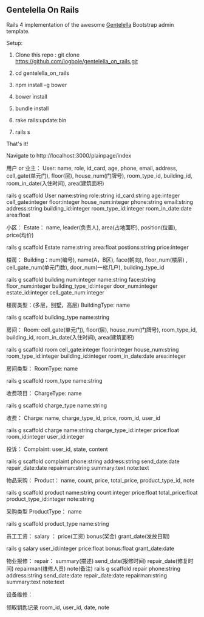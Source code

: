 **Gentelella On Rails**
---------------------------
Rails 4 implementation of the awesome [Gentelella](https://github.com/puikinsh/gentelella) Bootstrap admin template.

Setup:
 1. Clone this repo :  git clone
    https://github.com/iogbole/gentelella_on_rails.git

 2. cd gentelella_on_rails

 3. npm install -g bower

 4. bower install

 5. bundle install
 
 6. rake rails:update:bin
 
 7. rails s

That's it!

Navigate to   http://localhost:3000/plainpage/index


用户 or 业主：
User: name, role, id_card, age, phone, email, address, cell_gate(单元门), floor(层), house_num(门牌号), room_type_id, building_id, room_in_date(入住时间), area(建筑面积)

rails g scaffold User name:string role:string id_card:string age:integer cell_gate:integer floor:integer house_num:integer phone:string email:string address:string building_id:integer room_type_id:integer room_in_date:date area:float

小区：
  Estate： name, leader(负责人), area(占地面积), position(位置), price(均价)

rails g scaffold Estate name:string area:float postions:string price:integer

楼房：
  Building：num(编号), name(A，B区), face(朝向), floor_num(楼层) , cell_gate_num(单元门数), door_num(一梯几户), building_type_id

rails g scaffold building num:integer name:string face:string floor_num:integer building_type_id:integer door_num:integer estate_id:integer cell_gate_num:integer

楼房类型：(多层，别墅，高层)
  BuildingType: name

rails g scaffold building_type name:string

房间：
  Room: cell_gate(单元门), floor(层), house_num(门牌号), room_type_id, building_id, room_in_date(入住时间), area(建筑面积)

rails g scaffold room cell_gate:integer floor:integer house_num:string room_type_id:integer building_id:integer room_in_date:date area:integer

房间类型： 
  RoomType: name

rails g scaffold room_type name:string

收费项目：
  ChargeType: name

rails g scaffold charge_type name:string

收费：
  Charge: name, charge_type_id, price, room_id, user_id

rails g scaffold charge name:string charge_type_id:integer price:float room_id:integer user_id:integer

投诉：
  Complaint: user_id, state, content

rails g scaffold complaint phone:string address:string send_date:date repair_date:date repairman:string summary:text note:text

物品采购：
  Product： name, count, price, total_price, product_type_id, note

rails g scaffold product name:string count:integer price:float total_price:float product_type_id:integer note:string

采购类型
	ProductType： name

rails g scaffold product_type name:string

员工工资：
salary ： price(工资) bonus(奖金) grant_date(发放日期)

rails g salary user_id:integer price:float bonus:float grant_date:date


物业报修：
repair： summary(描述) send_date(报修时间) repair_date(修复时间) repairman(维修人员) note(备注)
rails g scaffold repair  phone:string address:string send_date:date repair_date:date repairman:string summary:text note:text

设备维修：

领取钥匙记录
room_id, user_id, date, note


